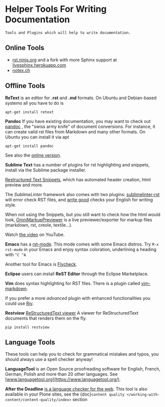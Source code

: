 # Helper Tools For Writing Documentation

```{admonition} Description
Tools and Plugins which will help to write documentation.
```

## Online Tools

- [rst.ninjs.org](http://rst.ninjs.org/) and a fork with more Sphinx support at [livesphinx.herokuapp.com](http://livesphinx.herokuapp.com/)
- [notex.ch](https://www.notex.ch/)

## Offline Tools

**ReText** is an editor for **.rst** and **.md** formats.
On Ubuntu and Debian-based systems all you have to do is

```console
apt-get install retext
```

**Pandoc** If you have existing documentation, you may want to check out [pandoc](http://johnmacfarlane.net/pandoc/) , the "swiss army knife" of document conversions. For instance, it can create valid rst files from Markdown and many other formats.
On Ubuntu you can install it via apt

```console
apt-get install pandoc
```

See also the [online version](http://johnmacfarlane.net/pandoc/try/).

**Sublime Text** has a number of plugins for rst highlighting and snippets, install via the Sublime package installer.

[Restructured Text Snippets](<https://packagecontrol.io/packages/Restructured%20Text%20(RST)%20Snippets>), which has automated header creation, html preview and more.

The *SublimeLinter* framework also comes with two plugins: [sublimelinter-rst](https://packagecontrol.io/packages/SublimeLinter-rst) will error check RST files, and [write good](https://packagecontrol.io/packages/SublimeLinter-contrib-write-good) checks your English for writing style.

When not using the Snippets, but you still want to check how the html would look, [OmniMarkupPreviewer](https://sublime.wbond.net/packages/OmniMarkupPreviewer)  is a live previewer/exporter for markup files (markdown, rst, creole, textile...).

Watch [the video](https://www.youtube.com/watch?v=3fWLuqyc3Oc) on YouTube.

**Emacs** has a [rst-mode](http://docutils.sourceforge.net/docs/user/emacs.html).
This mode comes with some Emacs distros. Try `M-x rst-mode` in your Emacs and enjoy syntax coloration, underlining a heading with `^C ^A`

Another tool for Emacs is [Flycheck](https://flycheck.readthedocs.org/en/latest/index.html).

**Eclipse** users can install **ReST Editor** through the Eclipse
Marketplace.

**Vim** does syntax highlighting for RST files.
There is a plugin called [vim-markdown](https://github.com/plasticboy/vim-markdown).

If you prefer a more *advanced* plugin with enhanced functionalities you could use [Riv](https://github.com/Rykka/riv.vim).

**Restview** [ReStructuredText viewer](https://pypi.python.org/pypi/restview)
A viewer for ReStructuredText documents that renders them on the fly.

```console
pip install restview
```

## Language Tools

These tools can help you to check for grammatical mistakes and typos, you should always use a spell checker anyway!

**LanguageTool** is an Open Source proofreading software for English, French, German, Polish and more than 20 other languages.
See [www.languagetool.org](https://www.languagetool.org/).

**After the Deadline** [is a language checker for the web](http://www.afterthedeadline.com/).
This tool is also available in your Plone sites, see the {doc}`content quality </working-with-content/content-quality/index>` section
